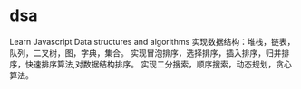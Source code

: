 # dsa
Learn Javascript Data structures and algorithms
实现数据结构：堆栈，链表，队列，二叉树，图，字典，集合。
实现冒泡排序，选择排序，插入排序，归并排序，快速排序算法,对数据结构排序。
实现二分搜索，顺序搜索，动态规划，贪心算法。
